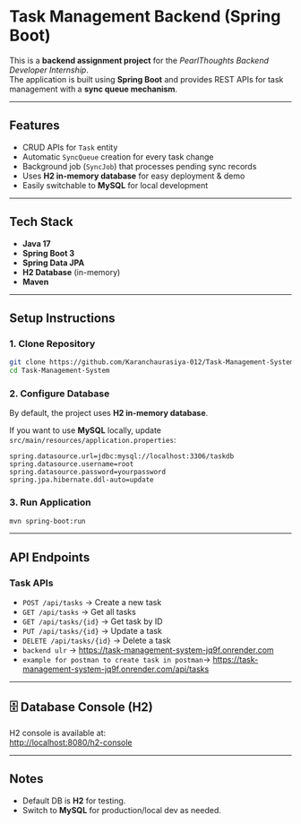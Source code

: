 # Task Management Backend (Spring Boot)

This is a **backend assignment project** for the *PearlThoughts Backend Developer Internship*.  
The application is built using **Spring Boot** and provides REST APIs for task management with a **sync queue mechanism**.

---

## Features
- CRUD APIs for `Task` entity  
- Automatic `SyncQueue` creation for every task change  
- Background job (`SyncJob`) that processes pending sync records  
- Uses **H2 in-memory database** for easy deployment & demo  
- Easily switchable to **MySQL** for local development  

---

## Tech Stack
- **Java 17**  
- **Spring Boot 3**  
- **Spring Data JPA**  
- **H2 Database** (in-memory)  
- **Maven**  

---

## Setup Instructions

### 1. Clone Repository
```bash
git clone https://github.com/Karanchaurasiya-012/Task-Management-System.git
cd Task-Management-System
```

### 2. Configure Database
By default, the project uses **H2 in-memory database**.  

If you want to use **MySQL** locally, update `src/main/resources/application.properties`:  

```properties
spring.datasource.url=jdbc:mysql://localhost:3306/taskdb
spring.datasource.username=root
spring.datasource.password=yourpassword
spring.jpa.hibernate.ddl-auto=update
```

### 3. Run Application
```bash
mvn spring-boot:run
```

---

## API Endpoints

### Task APIs
- `POST /api/tasks` → Create a new task  
- `GET /api/tasks` → Get all tasks  
- `GET /api/tasks/{id}` → Get task by ID  
- `PUT /api/tasks/{id}` → Update a task  
- `DELETE /api/tasks/{id}` → Delete a task  
- `backend ulr` -> https://task-management-system-jq9f.onrender.com
- `example for postman to create task in postman`-> https://task-management-system-jq9f.onrender.com/api/tasks
---

## 🗄 Database Console (H2)
H2 console is available at:  
 [http://localhost:8080/h2-console](http://localhost:8080/h2-console)  

---

## Notes
- Default DB is **H2** for testing.  
- Switch to **MySQL** for production/local dev as needed.  
